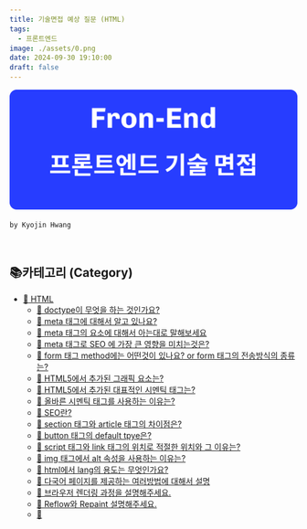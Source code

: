 ```yaml
---
title: 기술면접 예상 질문 (HTML)
tags:
  - 프론트엔드
image: ./assets/0.png
date: 2024-09-30 19:10:00
draft: false
---
```


![banner](./assets/0.png)

`by Kyojin Hwang`

<br/>

## 📚카테고리 (Category)

- [📌 HTML](#📌-HTML)
  - [🦴 doctype이 무엇을 하는 것인가요?](#<strong>🦴-doctype이-무엇을-하는-것인가요?</strong>)
  - [🦴 meta 태그에 대해서 알고 있나요?](#<strong>🦴-meta-태그에-대해서-알고-있나요?</strong>)
  - [🦴 meta 태그의 요소에 대해서 아는대로 말해보세요](#<strong>🦴-meta-태그의-요소에-대해서-아는대로-말해보세요</strong>)
  - [🦴 meta 태그로 SEO 에 가장 큰 영향을 미치는것은?](#<strong>🦴-meta-태그로-SEO-에-가장-큰-영향을-미치는것은?</strong>)
  - [🦴 form 태그 method에는 어떤것이 있나요? or form 태그의 전송방식의 종류는?](#<strong>🦴-form-태그-method에는-어떤것이-있나요?-or-form-태그의-전송방식의-종류는?</strong>)
  - [🦴 HTML5에서 추가된 그래픽 요소는?](#<strong>🦴-HTML5에서-추가된-그래픽-요소는?</strong>)
  - [🦴 HTML5에서 추가된 대표적인 시멘틱 태그는?](#<strong>🦴-HTML5에서-추가된-대표적인-시멘틱-태그는?</strong>)
  - [🦴 올바른 시멘틱 태그를 사용하는 이유는?](#<strong>🦴-올바른-시멘틱-태그를-사용하는-이유는?</strong>)
  - [🦴 SEO란?](#<strong>🦴-SEO란?</strong>)
  - [🦴 section 태그와 article 태그의 차이점은?](#<strong>🦴-section-태그와-article-태그의-차이점은?</strong>)
  - [🦴 button 태그의 default tpye은?](#<strong>🦴-button-태그의-default-tpye은?</strong>)
  - [🦴 script 태그와 link 태그의 위치로 적절한 위치와 그 이유는?](#<strong>🦴-script-태그와-link-태그의-위치로-적절한-위치와-그-이유는?</strong>)
  - [🦴 img 태그에서 alt 속성을 사용하는 이유는?](#<strong>🦴-img-태그에서-alt-속성을-사용하는-이유는?</strong>)
  - [🦴 html에서 lang의 용도는 무엇인가요?](#<strong>🦴-html에서-lang의-용도는-무엇인가요?</strong>)
  - [🦴 다국어 페이지를 제공하는 여러방법에 대해서 설명](#<strong>🦴-다국어-페이지를-제공하는-여러방법에-대해서-설명</strong>)
  - [🦴 브라우저 렌더링 과정을 설명해주세요.](#<strong>🦴-브라우저-렌더링-과정을-설명해주세요.</strong>)
  - [🦴 Reflow와 Repaint 설명해주세요.](#<strong>🦴-Reflow와-Repaint-설명해주세요.</strong>)
  - [🦴 <script>, <script async>와 <script defer> 차이점을 설명해주세요.](#<strong>🦴-<code><script></code>,-<code><script-async></code>와-<code><script-defer></code>-차이점을-설명해주세요.</strong>)
  - [🦴 data-속성은 무엇을 하는 것인가요? 사용했을 때 이점은 무엇인가요?](#<strong>🦴-data-속성은-무엇을-하는-것인가요?-사용했을-때-이점은-무엇인가요?</strong>)
  - [🦴 Progressive rendering이란 무엇인가요?](#<strong>🦴-Progressive-rendering이란-무엇인가요?</strong>)

## 📌 Computer Science

### **🔓 CORS란 무엇인가요?**

- 약어 : Cross-Origin Resource Sharing ( 교차 출처 리소스 공유)
- 악의적인 웹 사이트가 사용자의 브라우저를 통해 다른 사이트에 요청을 보내 사용자 정보를 훔치는 공격을 막기 위해 동일 출처 정책이 도입되었습니다. 하지만, CORS를 통해 서버는 명시적으로 안전한 출처에 대해 교차 출처 요청을 허용할 수 있습니다.

### **🍪 Cookie, SessionStorage, LocalStorage의 차이점을 설명**

**생성 방법**

- 쿠키는 서버 측에서 Set-Cookie 헤더를 사용하거나 브라우저에서 직접 생성할 수 있다.
- local과 session은 클라이언트(브라우저)에서 자바 스크립트를 사용하여 생성한다.

**데이터 만료**

- 쿠키는 수동으로 설정한다.
- local은 영구적이며 session은 브라우저 탭을 닫을 때 만료된다.

**브라우저 전체에서 지속**

- Local에서만 가능하다.
- 쿠키는 만료 설정 여부에 따라 다르다.

**용량**

- 쿠키 (4kb)
- local/session (5MB)

**접근성**

- session만 같은 탭에서 지속되며
- 쿠키와 local은 모든 윈도우에서 접근 가능하다.

## 📌 HTML

### **🦴 doctype이 무엇을 하는 것인가요?**

- document type의 약어이다.
- 웹 페이지의 `최상단에 DOCTYPE을 선언`하여 웹 페이지가 어떤 버전의 `HTML, XHTML을 사용하는지 명시`한다.
- `HTML5 이전버전을 폐지하지 않는 이유` : 과거에 작성된, 웹 자료의 보존이 필요하기 때문에 유지하고 있다고 한다.

### **🦴 meta 태그에 대해서 알고 있나요?**

- 메타데이터는 문서에 대한 추가 정보를 제공하며, 브라우저나 검색 엔진(SEO) 등이 문서를 해석하고 처리할 때 활용
- `<head>` 태그 안에 사용되는 태그
- **http-equiv="항목 명"**
  - 웹 브라우저 서버에 명령을 내리는 속성
  - name 속성을 대신해 사용할 수 있음
  - html 문서가 응답 헤더와 함께 서버로부터 웹 브라우저에 전송되었을때만 의미를 가짐
  - content 속성의 정보, 값을 위한 HTTP header를 제공
- **name="정보 이름"**
  - meta 정보의 이름을 지정
  - 여러개 meta 정보의 이름을 정할 수 있으며, 지정하지 않으면 http-equiv와 같은 기능
- **content="정보 값"**
  - meta 정보의 내용을 지정
  - name 속성과 http-equiv와 연관된 값을 줌

### **🦴 meta 태그의 요소에 대해서 아는대로 말해보세요**

`keywords`

- 검색엔진에 의해 검색되는 단어 지정

```html {numberLines}
<meta name="keywords" content="HTML" />
```

`title`

- 홈페이지 제목

```html {numberLines}
<meta name="title" content="Owen | 블로그" />
```

`Description`

- 검색 결과에 표시되는 문자 지정

```html {numberLines}
<meta name="Description" content="안녕하세요. OWEN의 개발 블로그 입니다." />
```

`robots`

- 검색 로봇 제어
  - noindex: 검색 결과에 이 페이지를 표시 하지 않는다.
  - nofollow: 이 페이지의 링크를 따라가지 않는다.
  - noarchive: 검색 결과에 저장된 페이지 링크를 표시하지 않는다.
  - All(기본값): 색인 생성이나 게재에 대한 제한이 없음, 기본값이므로 명시적으로 표시해도 효과 없음
  - Non: noindex, nofollow와 같음
  - index: 그 페이지를 수집대상으로 한다.
  - Follow: 그 페이지를 포함해 링크가 걸린 곳을 수집대상으로 한다.

```html {numberLines}
<meta name="robots" content="noindex, nofollow" />
```

`charset`

- 문자 코드의 종류 설정
- UTF-8 인코딩하는 방식을 선언하는 이유는 글자 깨짐 현상을 방지하기 위함이다.

```html {numberLines}
<meta charset="UTF-8" />
```

`refresh`

- 새로 고침, 입력한 주소로 n초 후 이동

```html {numberLines}
<!-- 360초마다 새로고침 -->
<meta http-equiv="refresh" content="360" />

<!-- 네이버 주소로 3초 후 이동 -->
<meta http-equiv="refresh" content="3;url=http://naver.com" />
```

`og`

- 콘텐츠의 요약내용이 SNS에 게시되는데 최적화된 데이터를 가지고 갈 수 있도록 설정

```html {numberLines}
<meta property="og:title" content="콘텐츠 제목" />
<meta property="og:url" content="웹페이지 URL" />
<meta property="og:type" content="웹페이지 타입(blog, website 등)" />
<meta property="og:image" content="표시되는 이미지" />
<meta property="og:title" content="웹사이트 이름" />
<meta property="og:description" content="웹페이지 설명" />
```

`expires`

- 캐시 만료일

```html {numberLines}
<meta http-equiv="Expires" content="Mon, 30 Sep 2024 19:15:23 GMT" />
```

`viewport`

- 웹페이지의 반응형 디자인을 설정하는 데 사용됩니다. 주로 모바일 디바이스에서 페이지의 확대/축소 설정을 정의합니다.

```html {numberLines}
<meta name="viewport" content="width=device-width, initial-scale=1.0" />
```

### **🦴 meta 태그로 SEO 에 가장 큰 영향을 미치는것은?**

- title, description, robots이며, 이들은 SEO 성능에 직접적인 영향을 미친다.

### **🦴 form 태그 method에는 어떤것이 있나요? or form 태그의 전송방식의 종류는?**

- GET, POST

### **🦴 HTML5에서 추가된 그래픽 요소는?**

- `<SVG>, <Canvas>`

### **🦴 HTML5에서 추가된 대표적인 시멘틱 태그는?**

- `<header>` : 도입부에 해당하는 콘텐츠를 가지고 있는 부분을 의미합니다. 웹페이지 로고 등이 들어갑니다.
- `<nav>` : HTML 문서 사이를 탐색할 수 있는 링크의 집합을 정의합니다. 메뉴바로 주로 사용됩니다.
- `<main>` : HTML 문서의 핵심적인 내용이 들어있는 부분을 의미합니다. 쇼핑몰 같은 경우 상품목록들이 있는 부분입니다.
- `<section>` : 제목을 가지고 있으며, HTML 문서의 전체적인 내용과 관련이 있는 콘텐츠의 집합입니다.
- `<article>` : 독립적인 하나의 콘텐츠 영역입니다. 웹사이트의 나머지 부분과는 별도로 읽을 수 있어야합니다.

### **🦴 올바른 시멘틱 태그를 사용하는 이유는?**

- 시맨틱 태그를 활용하면 코드를 읽기 쉽게 만들 뿐만 아니라, SEO에 유리하며 웹 접근성에도 이점을 가집니다.

### **🦴 SEO란?**

- SEO(검색 엔진 최적화, Search Engine Optimization)는 웹 사이트가 검색 엔진에서 잘 인식되도록 최적화하는 작업
- 웹 사이트의 노출 순위를 높이고, 더 많은 트래픽을 유도

### **🦴 section 태그와 article 태그의 차이점은?**

- section
  - 문서 내에서 논리적으로 관련된 내용의 그룹을 구분할 때 사용
  - 장, 섹션, 구역 나눌때 사용
- articel
  - 독립적이고 완결된 콘텐츠를 나타낼 때 사용
  - 뉴스기사, 블로그, 게시물

### **🦴 button 태그의 default tpye은?**

- submit

### **🦴 script 태그와 link 태그의 위치로 적절한 위치와 그 이유는?**

**script 태그**

- `<body>` 태그 닫히기 직전 또는 `<head>` 태그안에 넣어야하는 경우는 defer or async를 사용하여 랜더링 차단 방지를 한다.
- `<body>` 태그 닫히기 직전에 하는 이유는 HTML 랜더링을 중단 하기때문이다.
- defer : HTML 파싱이 끝날 때까지 스크립트를 다운로드한 후 실행한다.
- async : 독립적인 스크립트에 적합하다.

**link 태그**

- `<head>` 태그 안에 위치시키는 것이 가장 적절합니다.
- HTML 파일과 동시에 CSS 파일을 점진적으로 렌더링될 수 있기 떄문이다.
- 사이트 성능 점수의 사이트 최적화

### **🦴 img 태그에서 alt 속성을 사용하는 이유는?**

- 시각적으로 불편하신분들이 스크린 리더를 사용할 때 alt 속성의 내용이 보여진다. `(웹 접근성 향상)`
- 웹페이지의 검색엔진 순위 향상.
- 이미지가 어떤 이유 떄문에 로딩 되지 않을때 대체 텍스트.

### **🦴 html에서 lang의 용도는 무엇인가요?**

- 스크린 리더가 웹페이지의 언어를 인식하고, 해당 언어에 맞는 음성을 제공
- 크롬 브라우저에 있는 자동 번역 기능을 사용할 때, 웹페이지의 언어를 자동으로 감지하여 번역
- 검색 엔진이 웹페이지의 언어를 인식하고, 해당 언어로 검색 결과를 제공

### **🦴 다국어 페이지를 제공하는 여러방법에 대해서 설명**

**첫번째 방법** : 하위 도메인(Subdomain) 또는 디렉토리(Subdirectory)를 사용

- 장점
  - 각 언어별로 독립적인 URL을 가질 수 있어 검색 엔진 최적화(SEO)에 유리하다.
- 단점
  - 모든 언어 버전을 유지 관리하는 데 추가적인 노력이 필요할 수 있다.
- 예시
  - 하위도메인 : 영어 버전은 `en.example.com` 한국어 버전은 `ko.example.com`
  - 디렉토리 : 영어 페이지는 `example.com/en/` 한국어 페이지는 `example.com/ko/`

<br/>

**두번째 방법** : URL 파라미터 사용

- 장점
  - URL 구조를 간단하게 유지할 수 있으며, 다국어 설정을 쉽게 전환할 수 있다.
- 단점
  - SEO 측면에서 덜 유리할 수 있으며, 사용자 친화성이 떨어질 수 있다.
- 예시
  - example.com?lang=en , example.com?lang=ko

**세번째 방법** : 언어 선택 드롭다운 메뉴

- 장점
  - 사용자에게 언어 선택권을 주어 더 나은 경험을 제공하며, SEO에도 유리하다.
- 단점
  - 페이지 로딩 시에 언어를 다시 선택해야 하는 번거로움이 있을 수 있다.

### **🦴 브라우저 렌더링 과정을 설명해주세요.**

- html 파싱 → DOM tree 생성 → Css파싱 → CSSOM tree 생성 → (DOM tree + CSSOM tree)Render tree 생성 → 레이아웃 → 페인트

### **🦴 Reflow와 Repaint 설명해주세요.**

**Reflow**

- HTML요소의 크기나 위치 등의 레이아웃 수치가 변하면 해당 요소의 영향을 받는 자식 노드나 부모 노드들을 포함하여 Layout(Reflow)과정을 다시 수행 하는 과정
  - `Layout 과정` : 뷰포트 내에서 요소들이 어떻게 배치되는지를 결정하는 과정
- 예시
  - 페이지 초기 렌더링 시 (최초 Layout 과정)
  - 브라우저 리사이징 시 (Viewport 크기 변경)
  - 노드 추가 또는 제거
  - DOM 노드의 위치 변경
  - DOM 노드의 크기 변경(margin, padding, border, width, height 등..)
  - 요소의 위치, 크기 변경
  - 폰트 변경과 이미지 크기 변경

**Repaint**

- Reflow만 수행되면 실제 화면에는 반영되지 않기 때문에 다시 Painting이 일어나야 한다. 이 과정을 Repaint라고 한다.
  - `Painting` : 레이아웃 단계에서 계산된 위치와 크기를 기반으로 실제로 화면에 픽셀을 그리는 과정.
- Reflow가 발생하지 않아도 background-color 나 opacity 같이 레이아웃에 영향을 주지 않는 스타일 속성이 변했을 때는 reflow 없이 repaint만 일어난다.

### **🦴 `<script>`, `<script async>`와 `<script defer>` 차이점을 설명해주세요.**

| 속성                         | 다운로드 시점     | 실행 시점                  | HTML 파싱 중단     |
| ---------------------------- | ----------------- | -------------------------- | ------------------ |
| `<script>` in `<head>`       | 즉시              | 다운로드 완료 후 즉시 실행 | 중단됨             |
| `<script>` in `<body>` 끝    | HTML 파싱 완료 후 | 다운로드 완료 후 즉시 실행 | 중단되지 않음      |
| `<script async>` in `<head>` | 병렬로 다운로드   | 다운로드 완료 후 즉시 실행 | 중단됨 (즉시 실행) |
| `<script defer>` in `<head>` | 병렬로 다운로드   | HTML 파싱이 완료된 후 실행 | 중단되지 않음      |

### **🦴 data-속성은 무엇을 하는 것인가요? 사용했을 때 이점은 무엇인가요?**

- data- 속성은 커스텀 데이터를 쉽게 접근할 수 있게 해 주며, HTML과 자바스크립트 간의 데이터 통신을 간단하게 처리할 수 있다.

### **🦴 Progressive rendering이란 무엇인가요?**

- 콘텐츠를 가능한 빠르게 표시하기 위해 웹 페이지의 성능을 향상시키는데 사용되는 기술.
- 대규모 웹사이트나 네트워크 속도가 느린환경에서 사용하기 적합.
- 예시
  - Lazy Loading
  - 스켈레톤 UI

[📚Move](<#📚카테고리-(Category)>)
